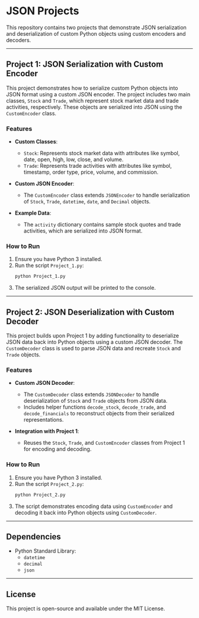 # JSON Projects

This repository contains two projects that demonstrate JSON serialization and deserialization of custom Python objects using custom encoders and decoders.

---

## Project 1: JSON Serialization with Custom Encoder

This project demonstrates how to serialize custom Python objects into JSON format using a custom JSON encoder. The project includes two main classes, `Stock` and `Trade`, which represent stock market data and trade activities, respectively. These objects are serialized into JSON using the `CustomEncoder` class.

### Features

- **Custom Classes**:
  - `Stock`: Represents stock market data with attributes like symbol, date, open, high, low, close, and volume.
  - `Trade`: Represents trade activities with attributes like symbol, timestamp, order type, price, volume, and commission.

- **Custom JSON Encoder**:
  - The `CustomEncoder` class extends `JSONEncoder` to handle serialization of `Stock`, `Trade`, `datetime`, `date`, and `Decimal` objects.

- **Example Data**:
  - The `activity` dictionary contains sample stock quotes and trade activities, which are serialized into JSON format.

### How to Run

1. Ensure you have Python 3 installed.
2. Run the script `Project_1.py`:
   ```bash
   python Project_1.py
   ```
3. The serialized JSON output will be printed to the console.

---

## Project 2: JSON Deserialization with Custom Decoder

This project builds upon Project 1 by adding functionality to deserialize JSON data back into Python objects using a custom JSON decoder. The `CustomDecoder` class is used to parse JSON data and recreate `Stock` and `Trade` objects.

### Features

- **Custom JSON Decoder**:
  - The `CustomDecoder` class extends `JSONDecoder` to handle deserialization of `Stock` and `Trade` objects from JSON data.
  - Includes helper functions `decode_stock`, `decode_trade`, and `decode_financials` to reconstruct objects from their serialized representations.

- **Integration with Project 1**:
  - Reuses the `Stock`, `Trade`, and `CustomEncoder` classes from Project 1 for encoding and decoding.

### How to Run

1. Ensure you have Python 3 installed.
2. Run the script `Project_2.py`:
   ```bash
   python Project_2.py
   ```
3. The script demonstrates encoding data using `CustomEncoder` and decoding it back into Python objects using `CustomDecoder`.

---

## Dependencies

- Python Standard Library:
  - `datetime`
  - `decimal`
  - `json`

---

## License

This project is open-source and available under the MIT License.